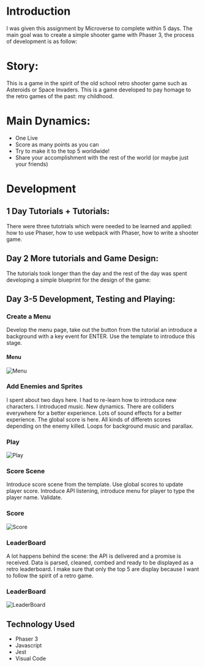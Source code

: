 # Introduction

I was given this assignment by Microverse to complete within 5 days. The main goal was to create a simple shooter game with Phaser 3, the process of development is as follow:

# Story:

This is a game in the spirit of the old school retro shooter game such as Asteroids or Space Invaders. This is a game developed to pay homage to the retro games of the past: my childhood.

# Main Dynamics:

- One Live
- Score as many points as you can
- Try to make it to the top 5 worldwide!
- Share your accomplishment with the rest of the world (or maybe just your friends)

# Development

## 1 Day Tutorials + Tutorials:

There were three tutotrials which were needed to be learned and applied: how to use Phaser, how to use webpack with Phaser, how to write a shooter game.

## Day 2 More tutorials and Game Design:

The tutorials took longer than the day and the rest of the day was spent developing a simple blueprint for the design of the game:

## Day 3-5 Development, Testing and Playing:

### Create a Menu

Develop the menu page, take out the button from the tutorial an introduce a background with a key event for ENTER. Use the template to introduce this stage.

#### Menu

![Menu](https://user-images.githubusercontent.com/43377799/91501094-92f9b700-e8cd-11ea-817e-b4115eeacc82.png)

### Add Enemies and Sprites

I spent about two days here. I had to re-learn how to introduce new characters. I introduced music. New dynamics. There are colliders everywhere for a better experience. Lots of sound effects for a better experience. The global score is here. All kinds of differetn scores depending on the enemy killed. Loops for background music and parallax.

### Play

![Play](https://user-images.githubusercontent.com/43377799/91501166-b886c080-e8cd-11ea-9117-da16d2d536fe.png)

### Score Scene

Introduce score scene from the template. Use global scores to update player score. Introduce API listening, introduce menu for player to type the player name. Validate.

### Score

![Score](https://user-images.githubusercontent.com/43377799/91501223-dce29d00-e8cd-11ea-91cd-52f07ebb8373.png)

### LeaderBoard

A lot happens behind the scene: the API is delivered and a promise is received. Data is parsed, cleaned, combed and ready to be displayed as a retro leaderboard. I make sure that only the top 5 are display because I want to follow the spirit of a retro game.

### LeaderBoard

![LeaderBoard](https://user-images.githubusercontent.com/43377799/91501310-069bc400-e8ce-11ea-9b5d-39c5e101fa4c.png)

## Technology Used

- Phaser 3
- Javascript
- Jest
- Visual Code
